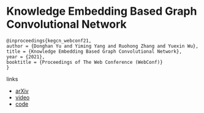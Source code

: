 # Knowledge Embedding Based Graph Convolutional Network

```
@inproceedings{kegcn_webconf21,
author = {Donghan Yu and Yiming Yang and Ruohong Zhang and Yuexin Wu},
title = {Knowledge Embedding Based Graph Convolutional Network},
year = {2021},
booktitle = {Proceedings of The Web Conference (WebConf)}
}
```

links
- [arXiv](https://arxiv.org/abs/2006.07331)
- [video](https://www.youtube.com/watch?v=beSUNjhbuYc)
- [code](https://github.com/PlusRoss/KE-GCN)